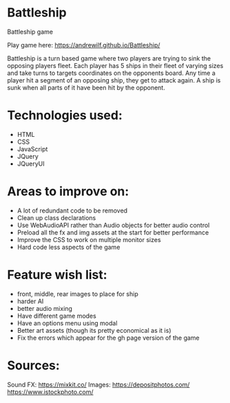 # Battleship
Battleship game

Play game here: https://andrewilf.github.io/Battleship/

Battleship is a turn based game where two players are trying to sink the opposing players fleet. Each player has 5 ships in their fleet of varying sizes and take turns to targets coordinates on the opponents board. Any time a player hit a segment of an opposing ship, they get to attack again. A ship is sunk when all parts of it have been hit by the opponent.

# Technologies used:
- HTML
- CSS
- JavaScript
- JQuery
- JQueryUI

# Areas to improve on:
- A lot of redundant code to be removed
- Clean up class declarations
- Use WebAudioAPI rather than Audio objects for better audio control
- Preload all the fx and img assets at the start for better performance
- Improve the CSS to work on multiple monitor sizes
- Hard code less aspects of the game

# Feature wish list:
- front, middle, rear images to place for ship
- harder AI
- better audio mixing
- Have different game modes
- Have an options menu using modal
- Better art assets (though its pretty economical as it is)
- Fix the errors which appear for the gh page version of the game

# Sources:
Sound FX: https://mixkit.co/
Images: https://depositphotos.com/
        https://www.istockphoto.com/
